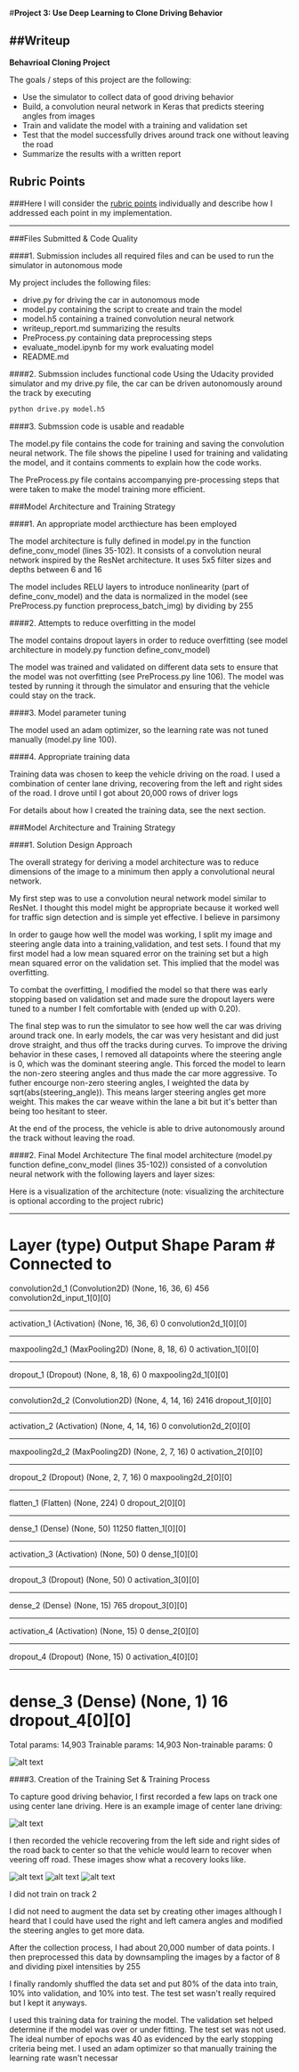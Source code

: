 #**Project 3:  Use Deep Learning to Clone Driving Behavior** 

##Writeup
---

**Behavrioal Cloning Project**

The goals / steps of this project are the following:
* Use the simulator to collect data of good driving behavior
* Build, a convolution neural network in Keras that predicts steering angles from images
* Train and validate the model with a training and validation set
* Test that the model successfully drives around track one without leaving the road
* Summarize the results with a written report


[//]: # (Image References)

[image1]: ./examples/placeholder.png "Model Visualization"
[image2]: ./examples/placeholder.png "Grayscaling"
[image3]: ./examples/placeholder_small.png "Recovery Image"
[image4]: ./examples/placeholder_small.png "Recovery Image"
[image5]: ./examples/placeholder_small.png "Recovery Image"
[image6]: ./examples/placeholder_small.png "Normal Image"
[image7]: ./examples/placeholder_small.png "Flipped Image"

## Rubric Points
###Here I will consider the [rubric points](https://review.udacity.com/#!/rubrics/432/view) individually and describe how I addressed each point in my implementation.  

---
###Files Submitted & Code Quality

####1. Submission includes all required files and can be used to run the simulator in autonomous mode

My project includes the following files:
* drive.py for driving the car in autonomous mode
* model.py containing the script to create and train the model
* model.h5 containing a trained convolution neural network
* writeup_report.md summarizing the results
* PreProcess.py containing data preprocessing steps
* evaluate_model.ipynb for my work evaluating model
* README.md
 

####2. Submssion includes functional code
Using the Udacity provided simulator and my drive.py file, the car can be driven autonomously around the track by executing 
```sh
python drive.py model.h5
```

####3. Submssion code is usable and readable

The model.py file contains the code for training and saving the convolution neural network. The file shows the pipeline I used for training and validating the model, and it contains comments to explain how the code works.

The PreProcess.py file contains accompanying pre-processing steps that were taken to make the model training more efficient.

###Model Architecture and Training Strategy

####1. An appropriate model arcthiecture has been employed

The model architecture is fully defined in model.py in the function define_conv_model (lines 35-102).  It consists of a convolution neural network inspired by the ResNet architecture.  It uses 5x5 filter sizes and depths between 6 and 16

The model includes RELU layers to introduce nonlinearity (part of define_conv_model) and the data is normalized in the model (see PreProcess.py function preprocess_batch_img) by dividing by 255

####2. Attempts to reduce overfitting in the model

The model contains dropout layers in order to reduce overfitting (see model architecture in modely.py function define_conv_model)

The model was trained and validated on different data sets to ensure that the model was not overfitting (see PreProcess.py line 106). The model was tested by running it through the simulator and ensuring that the vehicle could stay on the track.

####3. Model parameter tuning

The model used an adam optimizer, so the learning rate was not tuned manually (model.py line 100).

####4. Appropriate training data

Training data was chosen to keep the vehicle driving on the road. I used a combination of center lane driving, recovering from the left and right sides of the road.  I drove until I got about 20,000 rows of driver logs

For details about how I created the training data, see the next section. 

###Model Architecture and Training Strategy

####1. Solution Design Approach

The overall strategy for deriving a model architecture was to reduce dimensions of the image to a minimum then apply a convolutional neural network.

My first step was to use a convolution neural network model similar to ResNet. I thought this model might be appropriate because it worked well for traffic sign detection and is simple yet effective. I believe in parsimony

In order to gauge how well the model was working, I split my image and steering angle data into a training,validation, and test sets. I found that my first model had a low mean squared error on the training set but a high mean squared error on the validation set. This implied that the model was overfitting. 

To combat the overfitting, I modified the model so that there was early stopping based on validation set and made sure the dropout layers were tuned to a number I felt comfortable with (ended up with 0.20).

The final step was to run the simulator to see how well the car was driving around track one. In early models, the car was very hesistant and did just drove straight, and thus off the tracks during curves.  To improve the driving behavior in these cases, I removed all datapoints where the steering angle is 0, which was the dominant steering angle. This forced the model to learn the non-zero steering angles and thus made the car more aggressive.  To futher encourge non-zero steering angles, I weighted the data by sqrt(abs(steering_angle)).  This means larger steering angles get more weight. This makes the car weave within the lane a bit but it's better than being too hesitant to steer. 

At the end of the process, the vehicle is able to drive autonomously around the track without leaving the road.

####2. Final Model Architecture
The final model architecture (model.py function define_conv_model (lines 35-102)) consisted of a convolution neural network with the following layers and layer sizes:


Here is a visualization of the architecture (note: visualizing the architecture is optional according to the project rubric)

____________________________________________________________________________________________________
Layer (type)                     Output Shape          Param #     Connected to                     
====================================================================================================
convolution2d_1 (Convolution2D)  (None, 16, 36, 6)     456         convolution2d_input_1[0][0]      
____________________________________________________________________________________________________
activation_1 (Activation)        (None, 16, 36, 6)     0           convolution2d_1[0][0]            
____________________________________________________________________________________________________
maxpooling2d_1 (MaxPooling2D)    (None, 8, 18, 6)      0           activation_1[0][0]               
____________________________________________________________________________________________________
dropout_1 (Dropout)              (None, 8, 18, 6)      0           maxpooling2d_1[0][0]             
____________________________________________________________________________________________________
convolution2d_2 (Convolution2D)  (None, 4, 14, 16)     2416        dropout_1[0][0]                  
____________________________________________________________________________________________________
activation_2 (Activation)        (None, 4, 14, 16)     0           convolution2d_2[0][0]            
____________________________________________________________________________________________________
maxpooling2d_2 (MaxPooling2D)    (None, 2, 7, 16)      0           activation_2[0][0]               
____________________________________________________________________________________________________
dropout_2 (Dropout)              (None, 2, 7, 16)      0           maxpooling2d_2[0][0]             
____________________________________________________________________________________________________
flatten_1 (Flatten)              (None, 224)           0           dropout_2[0][0]                  
____________________________________________________________________________________________________
dense_1 (Dense)                  (None, 50)            11250       flatten_1[0][0]                  
____________________________________________________________________________________________________
activation_3 (Activation)        (None, 50)            0           dense_1[0][0]                    
____________________________________________________________________________________________________
dropout_3 (Dropout)              (None, 50)            0           activation_3[0][0]               
____________________________________________________________________________________________________
dense_2 (Dense)                  (None, 15)            765         dropout_3[0][0]                  
____________________________________________________________________________________________________
activation_4 (Activation)        (None, 15)            0           dense_2[0][0]                    
____________________________________________________________________________________________________
dropout_4 (Dropout)              (None, 15)            0           activation_4[0][0]               
____________________________________________________________________________________________________
dense_3 (Dense)                  (None, 1)             16          dropout_4[0][0]                  
====================================================================================================
Total params: 14,903
Trainable params: 14,903
Non-trainable params: 0

![alt text][image1]

####3. Creation of the Training Set & Training Process

To capture good driving behavior, I first recorded a few laps on track one using center lane driving. Here is an example image of center lane driving:

![alt text][image2]

I then recorded the vehicle recovering from the left side and right sides of the road back to center so that the vehicle would learn to recover when veering off road.  These images show what a recovery looks like.

![alt text][image3]
![alt text][image4]
![alt text][image5]

I did not train on track 2

I did not need to augment the data set by creating other images although I heard that I could have used the right and left camera angles and modified the steering angles to get more data.

After the collection process, I had about 20,000 number of data points. I then preprocessed this data by downsampling the images by a factor of 8 and dividing pixel intensities by 255


I finally randomly shuffled the data set and put 80% of the data into train, 10% into validation, and 10% into test.  The test set wasn't really required but I kept it anyways.

I used this training data for training the model. The validation set helped determine if the model was over or under fitting.  The test set was not used. The ideal number of epochs was 40 as evidenced by the early stopping criteria being met.  I used an adam optimizer so that manually training the learning rate wasn't necessar

